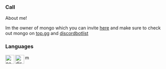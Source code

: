 ### Call

About me!

Im the owner of mongo which you can invite [here](https://dsc.gg/mongo) and make sure to check out mongo on [top.gg](https://top.gg/bot/852002206772756500) and [discordbotlist](https://discordbotlist.com/bots/mongo)


### Languages
<img align="left" alt="node.js" width="28px" src="https://images-ext-1.discordapp.net/external/Twz8cHxGCXxMurCwBL2j9DFYPO-4h9HbhWL9vuJ_83E/https/cdn.discordapp.com/emojis/873912093471019050.png" />
<img align="left" alt="discord.js" width="28px" src="https://media.discordapp.net/attachments/846547779417407528/873912591053914122/image0.png" />
<img align=""left" alt="mongofb" width="15px" src="https://images-ext-2.discordapp.net/external/7gMZmZyAavPZ29Aq8Fnw1YhO2aFt6-6XJ1CCX-yDwLM/https/cdn.discordapp.com/emojis/773715536772988968.png" />
